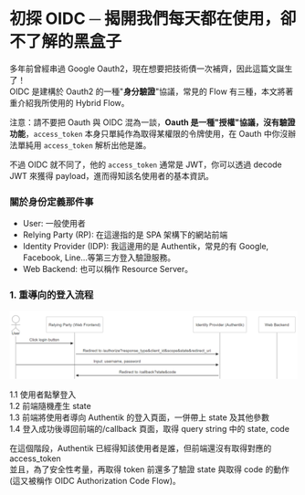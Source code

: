 # 初探 OIDC ─ 揭開我們每天都在使用，卻不了解的黑盒子

多年前曾經串過 Google Oauth2，現在想要把技術債一次補齊，因此這篇文誕生了！<br>
OIDC 是建構於 Oauth2 的一種"**身分驗證**"協議，常見的 Flow 有三種，本文將著重介紹我所使用的 Hybrid Flow。<br>

注意：請不要把 Oauth 與 OIDC 混為一談，**Oauth 是一種"授權"協議，沒有驗證功能**，`access_token` 本身只單純作為取得某權限的令牌使用，在 Oauth 中你沒辦法單純用 `access_token` 解析出他是誰。<br>

不過 OIDC 就不同了，他的 `access_token` 通常是 JWT，你可以透過 decode JWT 來獲得 payload，進而得知該名使用者的基本資訊。

### 關於身份定義那件事

- User: 一般使用者
- Relying Party (RP): 在這邊指的是 SPA 架構下的網站前端
- Identity Provider (IDP): 我這邊用的是 Authentik，常見的有 Google, Facebook, Line...等第三方登入驗證服務。
- Web Backend: 也可以稱作 Resource Server。

### 1. 重導向的登入流程

<img src="../../images/my-first-oidc-research/login.PNG" width="1000" >

1.1 使用者點擊登入<br>
1.2 前端隨機產生 state<br>
1.3 前端將使用者導向 Authentik 的登入頁面，一併帶上 state 及其他參數<br>
1.4 登入成功後導回前端的/callback 頁面，取得 query string 中的 state, code<br>

在這個階段，Authentik 已經得知該使用者是誰，但前端還沒有取得對應的 access_token<br>
並且，為了安全性考量，再取得 token 前還多了驗證 state 與取得 code 的動作 (這又被稱作 OIDC Authorization Code Flow)。
